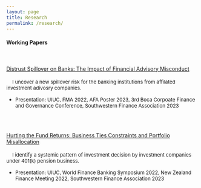 ```yaml
---
layout: page
title: Research
permalink: /research/
---
```


#### **Working Papers** <br>

\
\
[Distrust Spillover on Banks: The Impact of Financial Advisory Misconduct](/publications/Distrust_Spillover_on_Banks_J.pdf)<br>\
  &nbsp;&nbsp;&nbsp; <font size="2.5"> I uncover a new spillover risk for the banking institutions from affilated investment adivosry companies.</font> 
  * <font size="2.5"> Presentation: UIUC, FMA 2022, AFA Poster 2023, 3rd Boca Corpoate Finance and Governance Conference, Southwestern Finance Association 2023</font>

<br />
<br />

[Hurting the Fund Returns: Business Ties Constraints and Portfolio Misallocation]()<br>\
  &nbsp;&nbsp;&nbsp; <font size="2.5"> I identify a systemic pattern of investment decision by investment companies under 401(k) pension business.</font> 
  * <font size="2.5"> Presentation: UIUC, World Finance Banking Symposium 2022, New Zealand Finance Meeting 2022, Southwestern Finance Association 2023</font>


